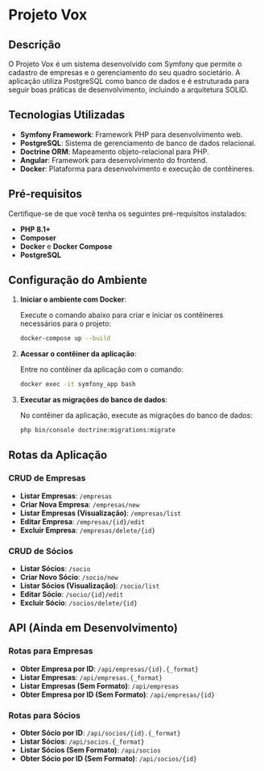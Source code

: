 # Projeto Vox

## Descrição

O Projeto Vox é um sistema desenvolvido com Symfony que permite o cadastro de empresas e o gerenciamento do seu quadro societário. A aplicação utiliza PostgreSQL como banco de dados e é estruturada para seguir boas práticas de desenvolvimento, incluindo a arquitetura SOLID. 

## Tecnologias Utilizadas

- **Symfony Framework**: Framework PHP para desenvolvimento web.
- **PostgreSQL**: Sistema de gerenciamento de banco de dados relacional.
- **Doctrine ORM**: Mapeamento objeto-relacional para PHP.
- **Angular**: Framework para desenvolvimento do frontend.
- **Docker**: Plataforma para desenvolvimento e execução de contêineres.

## Pré-requisitos

Certifique-se de que você tenha os seguintes pré-requisitos instalados:

- **PHP 8.1+**
- **Composer**
- **Docker** e **Docker Compose**
- **PostgreSQL**

## Configuração do Ambiente

1. **Iniciar o ambiente com Docker**:

   Execute o comando abaixo para criar e iniciar os contêineres necessários para o projeto:
   ```bash
   docker-compose up --build
   ```

2. **Acessar o contêiner da aplicação**:

   Entre no contêiner da aplicação com o comando:
   ```bash
   docker exec -it symfony_app bash
   ```

3. **Executar as migrações do banco de dados**:

   No contêiner da aplicação, execute as migrações do banco de dados:
   ```bash
   php bin/console doctrine:migrations:migrate
   ```

## Rotas da Aplicação

### CRUD de Empresas

- **Listar Empresas**: `/empresas`
- **Criar Nova Empresa**: `/empresas/new`
- **Listar Empresas (Visualização)**: `/empresas/list`
- **Editar Empresa**: `/empresas/{id}/edit`
- **Excluir Empresa**: `/empresas/delete/{id}`

### CRUD de Sócios

- **Listar Sócios**: `/socio`
- **Criar Novo Sócio**: `/socio/new`
- **Listar Sócios (Visualização)**: `/socio/list`
- **Editar Sócio**: `/socio/{id}/edit`
- **Excluir Sócio**: `/socios/delete/{id}`

## API (Ainda em Desenvolvimento)

### Rotas para Empresas

- **Obter Empresa por ID**: `/api/empresas/{id}.{_format}`
- **Listar Empresas**: `/api/empresas.{_format}`
- **Listar Empresas (Sem Formato)**: `/api/empresas`
- **Obter Empresa por ID (Sem Formato)**: `/api/empresas/{id}`

### Rotas para Sócios

- **Obter Sócio por ID**: `/api/socios/{id}.{_format}`
- **Listar Sócios**: `/api/socios.{_format}`
- **Listar Sócios (Sem Formato)**: `/api/socios`
- **Obter Sócio por ID (Sem Formato)**: `/api/socios/{id}`
